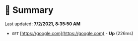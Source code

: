# 📖 Summary
Last updated: **7/2/2021, 8:35:50 AM**

- `GET` [https://google.com](https://google.com) - **Up** (226ms)
